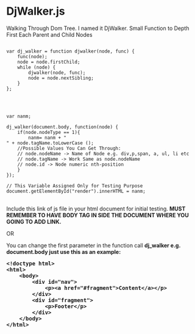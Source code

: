 # DjWalker.js
Walking Through Dom Tree. I named it DjWalker. Small Function to Depth First Each Parent and Child Nodes
<pre>
<code>
var dj_walker = function djwalker(node, func) {
    func(node);
    node = node.firstChild;
    while (node) {
        djwalker(node, func);
        node = node.nextSibling;
    }
};
</code>
</pre>

<pre>
<code>
 
var nanm;

dj_walker(document.body, function(node) {
    if(node.nodeType == 1){
        nanm= nanm + "<br/>" + node.tagName.toLowerCase ();
    //Possible Values You Can Get Through:
    // node.nodeName -> Name of Node e.g. div,p,span, a, ul, li etc
    // node.tagName -> Work Same as node.nodeName    
    // node.id -> Node numeric nth-position
    }
});

// This Variable Assigned Only for Testing Purpose
document.getElementById("render").innerHTML = nanm;
</code>
</pre>

<p>Include this link of js file in your html document for initial testing.
<strong>MUST REMEMBER TO HAVE BODY TAG IN SIDE THE DOCUMENT WHERE YOU GOING TO ADD LINK.</strong></p> OR <p> You can change the first parameter in the function call <strong>dj_walker<strong>  e.g. document.body 
just use this as an example:</p>
<pre>&lt;!doctype html&gt;
&lt;html&gt;
    &lt;body&gt;
        &lt;div id="nav"&gt;
            &lt;p&gt;&lt;a href="#fragment"&gt;Content&lt;/a&gt;&lt;/p&gt;
        &lt;/div&gt;
        &lt;div id="fragment"&gt;
            &lt;p&gt;Footer&lt;/p&gt;
        &lt;/div&gt;
    &lt;/body&gt;
&lt;/html&gt;</pre>

